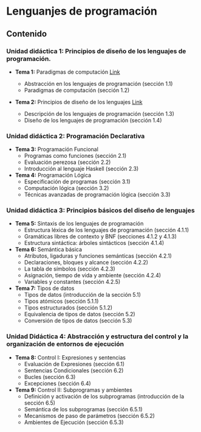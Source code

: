 # Lenguanjes de programación




## Contenido

### Unidad didáctica 1: Principios de diseño de los lenguajes de programación.

- **Tema 1:** Paradigmas de computación [Link](./Temas/Tema1.md)

  - Abstracción en los lenguajes de programación (sección 1.1)
  - Paradigmas de computación (sección 1.2)

- **Tema 2:** Principios de diseño de los lenguajes [Link](./Temas/Tema2.md)

  - Descripción de los lenguajes de programación (sección 1.3)
  - Diseño de los lenguajes de programación (sección 1.4)

    
### Unidad didáctica 2: Programación Declarativa

- **Tema 3:** Programación Funcional
  - Programas como funciones (sección 2.1)
  - Evaluación perezosa (sección 2.2)
  - Introducción al lenguaje Haskell (sección 2.3)
- **Tema 4:** Programación Lógica
  - Especificación de programas (sección 3.1)
  - Computación lógica (sección 3.2)
  - Técnicas avanzadas de programación lógica (sección 3.3)


### Unidad didáctica 3: Principios básicos del diseño de lenguajes

- **Tema 5:** Sintaxis de los lenguajes de programación
  - Estructura léxica de los lenguajes de programación (sección 4.1.1)
  - Gramáticas libres de contexto y BNF (secciones 4.1.2 y 4.1.3)
  - Estructura sintáctica: árboles sintácticos (sección 4.1.4)
- **Tema 6:** Semántica básica
  - Atributos, ligaduras y funciones semánticas (sección 4.2.1)
  - Declaraciones, bloques y alcance (sección 4.2.2)
  - La tabla de símbolos (sección 4.2.3)
  - Asignación, tiempo de vida y ambiente (sección 4.2.4)
  - Variables y constantes (sección 4.2.5)
- **Tema 7:** Tipos de datos
  - Tipos de datos (introducción de la sección 5.1)
  - Tipos atómicos (sección 5.1.1)
  - Tipos estructurados (sección 5.1.2)
  - Equivalencia de tipos de datos (sección 5.2)
  - Conversión de tipos de datos (sección 5.3)


### Unidad Didáctica 4: Abstracción y estructura del control y la organización de entornos de ejecución

- **Tema 8:** Control I: Expresiones y sentencias
  - Evaluación de Expresiones (sección 6.1)
  - Sentencias Condicionales (sección 6.2)
  - Bucles (sección 6.3)
  - Excepciones (sección 6.4)
- **Tema 9:** Control II: Subprogramas y ambientes
  - Definición y activación de los subprogramas (introducción de la sección 6.5)
  - Semántica de los subprogramas (sección 6.5.1)
  - Mecanismos de paso de parámetros (sección 6.5.2)
  - Ambientes de Ejecución (sección 6.5.3)